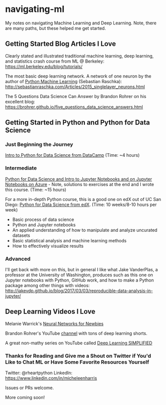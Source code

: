 # navigating-ml

My notes on navigating Machine Learning and Deep Learning.  Note, there are many paths, but these helped me get started.

## Getting Started Blog Articles I Love

Clearly stated and illustrated traditional machine learning, deep learning, and statistics crash course from ML @ Berkeley:
https://ml.berkeley.edu/blog/tutorials/

The most basic deep learning network.  A network of one neuron by the author of [Python Machine Learning](https://www.amazon.com/Python-Machine-Learning-Sebastian-Raschka/dp/1783555130/ref=sr_1_1?ie=UTF8&qid=1503038626&sr=8-1&keywords=python+machine+learning) (Sebastian Raschka):  http://sebastianraschka.com/Articles/2015_singlelayer_neurons.html

The 5 Questions Data Science Can Answer by Brandon Rohrer on his excellent blog:  https://brohrer.github.io/five_questions_data_science_answers.html

## Getting Started in Python and Python for Data Science

### Just Beginning the Journey

[Intro to Python for Data Science from DataCamp](https://www.datacamp.com/courses/intro-to-python-for-data-science) (Time:  ~4 hours)

### Intermediate

[Python for Data Science and Intro to Jupyter Notebooks and on Jupyter Notebooks on Azure](https://notebooks.azure.com/rheartpython/libraries/PythonDS101) - Note, solutions to exercises at the end and I wrote this course. (Time: ~15 hours)

For a more in-depth Python course, this is a good one on edX out of UC San Diego:  [Python for Data Science from edX](https://www.edx.org/course/python-data-science-uc-san-diegox-dse200x).  (Time:  10 weeks/8-10 hours per week)
- Basic process of data science
- Python and Jupyter notebooks
- An applied understanding of how to manipulate and analyze uncurated datasets
- Basic statistical analysis and machine learning methods
- How to effectively visualize results

### Advanced

I'll get back with more on this, but in general I like what Jake VanderPlas, a professor at the University of Washington, produces such as this one on Jupyter notebooks with Python, GitHub work, and how to make a Python package among other things with videos: http://jakevdp.github.io/blog/2017/03/03/reproducible-data-analysis-in-jupyter/

## Deep Learning Videos I Love

Melanie Warrick's [Neural Networks for Newbies](https://www.youtube.com/watch?v=g-BJSl4zV_g)

Brandon Rohrer's YouTube [channel](https://www.youtube.com/user/BrandonRohrer/videos) with tons of deep learning shorts.

A great non-mathy series on YouTube called [Deep Learning SIMPLIFIED](https://www.youtube.com/channel/UC9OeZkIwhzfv-_Cb7fCikLQ)

### Thanks for Reading and Give me a Shout on Twitter if You'd Like to Chat ML or Have Some Favorite Resources Yourself

Twitter:  @rheartpython
LinkedIn:  https://www.linkedin.com/in/micheleenharris

Issues or PRs welcome.

More coming soon!







